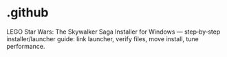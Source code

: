 # .github
LEGO Star Wars: The Skywalker Saga Installer for Windows — step‑by‑step installer/launcher guide: link launcher, verify files, move install, tune performance.
